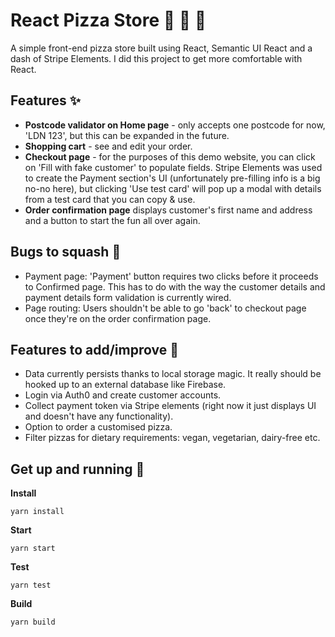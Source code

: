 # React Pizza Store 🍕 🍕 🍕

A simple front-end pizza store built using React, Semantic UI React and a dash of Stripe Elements. I did this project to get more comfortable with React.

## Features ✨

* **Postcode validator on Home page** - only accepts one postcode for now, 'LDN 123', but this can be expanded in the future.
* **Shopping cart** - see and edit your order.
* **Checkout page** - for the purposes of this demo website, you can click on 'Fill with fake customer' to populate fields. Stripe Elements was used to create the Payment section's UI (unfortunately pre-filling info is a big no-no here), but clicking 'Use test card' will pop up a modal with details from a test card that you can copy & use.
* **Order confirmation page** displays customer's first name and address and a button to start the fun all over again.

## Bugs to squash 🐛

* Payment page: 'Payment' button requires two clicks before it proceeds to Confirmed page. This has to do with the way the customer details and payment details form validation is currently wired.
* Page routing: Users shouldn't be able to go 'back' to checkout page once they're on the order confirmation page.

## Features to add/improve 🔮

* Data currently persists thanks to local storage magic. It really should be hooked up to an external database like Firebase.
* Login via Auth0 and create customer accounts.
* Collect payment token via Stripe elements (right now it just displays UI and doesn't have any functionality).
* Option to order a customised pizza.
* Filter pizzas for dietary requirements: vegan, vegetarian, dairy-free etc.

## Get up and running 🚀

**Install**

```
yarn install
```

**Start**

```
yarn start
```

**Test**

```
yarn test
```

**Build**

```
yarn build
```
